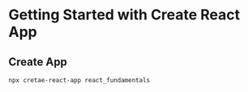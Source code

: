 # Getting Started with Create React App

## Create App

```sh
npx cretae-react-app react_fundamentals
```
